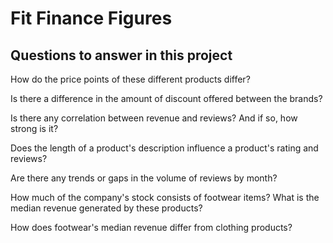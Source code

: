 # Fit Finance Figures
## Questions to answer in this project
How do the price points of these different products differ?

Is there a difference in the amount of discount offered between the brands?

Is there any correlation between revenue and reviews? And if so, how strong is it?

Does the length of a product's description influence a product's rating and reviews?

Are there any trends or gaps in the volume of reviews by month?

How much of the company's stock consists of footwear items? What is the median revenue generated by these products?

How does footwear's median revenue differ from clothing products?
